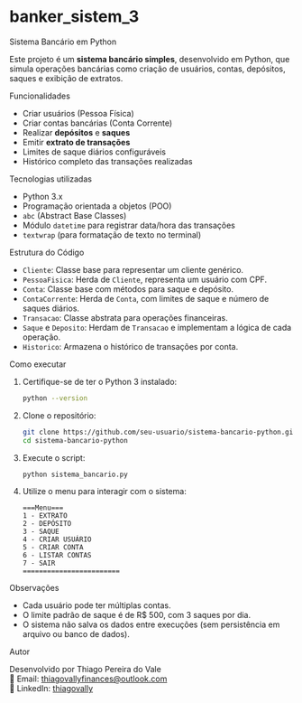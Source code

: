 # banker_sistem_3
 Sistema Bancário em Python

Este projeto é um **sistema bancário simples**, desenvolvido em Python, que simula operações bancárias como criação de usuários, contas, depósitos, saques e exibição de extratos.

 Funcionalidades

- Criar usuários (Pessoa Física)
- Criar contas bancárias (Conta Corrente)
- Realizar **depósitos** e **saques**
- Emitir **extrato de transações**
- Limites de saque diários configuráveis
- Histórico completo das transações realizadas

Tecnologias utilizadas

- Python 3.x
- Programação orientada a objetos (POO)
- `abc` (Abstract Base Classes)
- Módulo `datetime` para registrar data/hora das transações
- `textwrap` (para formatação de texto no terminal)

 Estrutura do Código

- `Cliente`: Classe base para representar um cliente genérico.
- `PessoaFisica`: Herda de `Cliente`, representa um usuário com CPF.
- `Conta`: Classe base com métodos para saque e depósito.
- `ContaCorrente`: Herda de `Conta`, com limites de saque e número de saques diários.
- `Transacao`: Classe abstrata para operações financeiras.
- `Saque` e `Deposito`: Herdam de `Transacao` e implementam a lógica de cada operação.
- `Historico`: Armazena o histórico de transações por conta.


Como executar

1. Certifique-se de ter o Python 3 instalado:
    ```bash
    python --version
    ```

2. Clone o repositório:
    ```bash
    git clone https://github.com/seu-usuario/sistema-bancario-python.git
    cd sistema-bancario-python
    ```

3. Execute o script:
    ```bash
    python sistema_bancario.py
    ```

4. Utilize o menu para interagir com o sistema:

    ```
    ===Menu===
    1 - EXTRATO
    2 - DEPÓSITO
    3 - SAQUE
    4 - CRIAR USUÁRIO
    5 - CRIAR CONTA
    6 - LISTAR CONTAS
    7 - SAIR
    ========================
    ```

 Observações

- Cada usuário pode ter múltiplas contas.
- O limite padrão de saque é de R$ 500, com 3 saques por dia.
- O sistema não salva os dados entre execuções (sem persistência em arquivo ou banco de dados).



Autor

Desenvolvido por Thiago Pereira do Vale  
📧 Email: [thiagovallyfinances@outlook.com](mailto:thiagovallyfinances@outlook.com)  
💼 LinkedIn: [thiagovally](https://www.linkedin.com/in/thiagovally)
